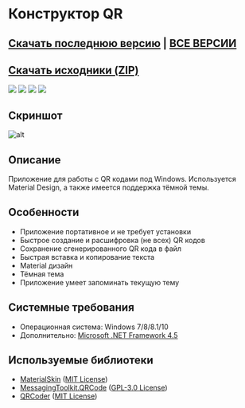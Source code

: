 # Конструктор QR 
## [Скачать последнюю версию](https://github.com/Zalexanninev15/QR-Maker/releases/tag/1.3.0.2) | [ВСЕ ВЕРСИИ](https://github.com/Zalexanninev15/QR-Maker/releases)
## [Скачать исходники (ZIP)](https://github.com/Zalexanninev15/QR-Maker/archive/master.zip) 

[![](https://img.shields.io/badge/platform-windows-blue.svg)](https://github.com/Zalexanninev15/QR-Maker)
[![](https://img.shields.io/github/v/release/Zalexanninev15/QR-Maker)](https://github.com/Zalexanninev15/QR-Maker/releases/latest)
[![](https://img.shields.io/github/downloads/Zalexanninev15/QR-Maker/total.svg)](https://github.com/Zalexanninev15/QR-Maker/releases)
[![](https://img.shields.io/badge/license-MIT-blue.svg)](LICENSE)

## Скриншот
![alt](https://i.imgur.com/MJPtUVg.jpg)

## Описание
Приложение для работы с QR кодами под Windows. Используется Material Design, а также имеется поддержка тёмной темы.

## Особенности
* Приложение портативное и не требует установки
* Быстрое создание и расшифровка (не всех) QR кодов
* Сохранение сгенерированного QR кода в файл
* Быстрая вставка и копирование текста
* Material дизайн
* Тёмная тема
* Приложение умеет запоминать текущую тему

## Системные требования
* Операционная система: Windows 7/8/8.1/10
* Дополнительно: [Microsoft .NET Framework 4.5](https://www.microsoft.com/ru-ru/download/details.aspx?id=30653)

## Используемые библиотеки 
* [MaterialSkin](https://github.com/IgnaceMaes/MaterialSkin) ([MIT License](https://github.com/IgnaceMaes/MaterialSkin/blob/master/LICENSE))
* [MessagingToolkit.QRCode](https://www.nuget.org/packages/MessagingToolkit.QRCode/) ([GPL-3.0 License](http://www.gnu.org/licenses/gpl-3.0.html))
* [QRCoder](https://github.com/codebude/QRCoder) ([MIT License](https://github.com/codebude/QRCoder/blob/master/LICENSE.txt))
